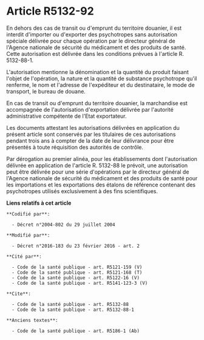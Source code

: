 # Article R5132-92

En dehors des cas de transit ou d'emprunt du territoire douanier, il est interdit d'importer ou d'exporter des psychotropes
sans autorisation spéciale délivrée pour chaque opération par le directeur général de l'Agence nationale de sécurité du
médicament et des produits de santé. Cette autorisation est délivrée dans les conditions prévues à l'article R. 5132-88-1. 

L'autorisation mentionne la dénomination et la quantité du produit faisant l'objet de l'opération, la nature et la quantité
de substance psychotrope qu'il renferme, le nom et l'adresse de l'expéditeur et du destinataire, le mode de transport, le
bureau de douane. 

En cas de transit ou d'emprunt du territoire douanier, la marchandise est accompagnée de l'autorisation d'exportation
délivrée par l'autorité administrative compétente de l'Etat exportateur. 

Les documents attestant les autorisations délivrées en application du présent article sont conservés par les titulaires de
ces autorisations pendant trois ans à compter de la date de leur délivrance pour être présentés à toute réquisition des
autorités de contrôle. 

Par dérogation au premier alinéa, pour les établissements dont l'autorisation délivrée en application de l'article R. 5132-88
le prévoit, une autorisation peut être délivrée pour une série d'opérations par le directeur général de l'Agence nationale de
sécurité du médicament et des produits de santé pour les importations et les exportations des étalons de référence contenant
des psychotropes utilisés exclusivement à des fins scientifiques.

**Liens relatifs à cet article**

	**Codifié par**:

	  - Décret n°2004-802 du 29 juillet 2004

	**Modifié par**:

	  - Décret n°2016-183 du 23 février 2016 - art. 2

	**Cité par**:

	  - Code de la santé publique - art. R5121-159 (V)
	  - Code de la santé publique - art. R5121-168 (T)
	  - Code de la santé publique - art. R5122-16 (V)
	  - Code de la santé publique - art. R5141-123-3 (V)

	**Cite**:

	  - Code de la santé publique - art. R5132-88
	  - Code de la santé publique - art. R5132-88-1

	**Anciens textes**:

	  - Code de la santé publique - art. R5186-1 (Ab)
